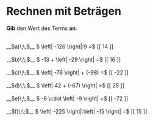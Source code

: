 <!--
version:  0.0.1

language: de

@style
main > *:not(:last-child) {
  margin-bottom: 3rem;
}

input {
    text-align: center;
}

.flex-container {
    display: flex;
    flex-wrap: wrap;
    align-items: stretch;
    gap: 20px;
}

.flex-child {
    flex: 1;
    min-width: 350px;
    margin-right: 20px;
}

@media (max-width: 400px) {
    .flex-child {
        flex: 100%;
        margin-right: 0;
    }
}
@end

formula: \carry   \textcolor{red}{\scriptsize #1}
formula: \digit   \rlap{\carry{#1}}\phantom{#2}#2
formula: \permil  \text{‰}

import: https://raw.githubusercontent.com/LiaTemplates/Tikz-Jax/main/README.md

script: https://cdn.jsdelivr.net/gh/LiaTemplates/Tikz-Jax@main/dist/index.js


tags: Betrag, Negative Zahlen, sehr leicht, sehr niedrig, Angeben

comment: Rechne mit Beträgen von ganzen Zahlen im Kopf.

author: Martin Lommatzsch

-->




# Rechnen mit Beträgen

**Gib** den Wert des Terms **an**.

<section class="flex-container">

<div class="flex-child">
<br>
__$a)\;\;$__ $ \left| -126 \right|:9 =$ [[  14  ]]
<br>
</div> 
<div class="flex-child">
<br>
__$b)\;\;$__ $ -13 + \left| -29 \right| =$ [[  16  ]]
<br>
</div> 
<div class="flex-child">
<br>
__$c)\;\;$__ $ \left| -76 \right| + (-98) =$ [[  -22  ]]
<br>
</div> 
<div class="flex-child">
<br>
__$d)\;\;$__ $ \left| 42 + (-67) \right| =$ [[  25  ]]
<br>
</div> 
<div class="flex-child">
<br>
__$e)\;\;$__ $ -8 \cdot \left| -9 \right| =$ [[  -72  ]]
<br>
</div> 
<div class="flex-child">
<br>
__$f)\;\;$__ $ \left| -225 \right|:\left| -15 \right| =$ [[  15  ]]
<br>
</div> 
</section>
<br>
<br>
<br>
<br>

